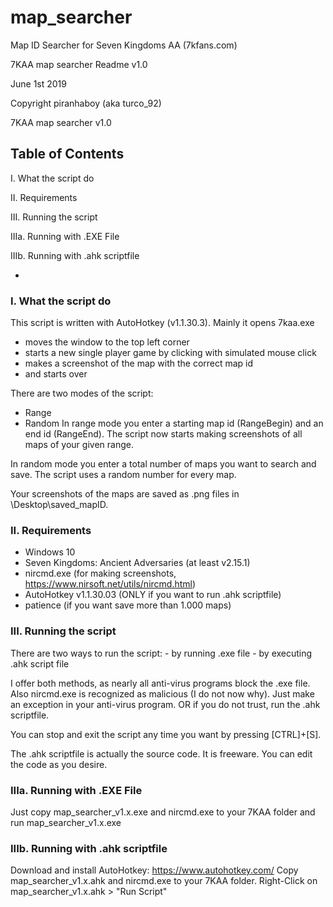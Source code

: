 # map_searcher
Map ID Searcher for Seven Kingdoms AA (7kfans.com)


7KAA map searcher Readme v1.0

June 1st 2019

Copyright piranhaboy (aka turco_92)

7KAA map searcher v1.0


## Table of Contents

I.	What the script do

II.	Requirements

III.	Running the script

IIIa.	Running with .EXE File

IIIb.	Running with .ahk scriptfile

-
### I. What the script do


This script is written with AutoHotkey (v1.1.30.3).
Mainly it opens 7kaa.exe
- moves the window to the top left corner 
- starts a new single player game by clicking with simulated mouse click
- makes a screenshot of the map with the correct map id 
- and starts over

There are two modes of the script:
* Range
* Random
In range mode you enter a starting map id (RangeBegin) and an end id (RangeEnd). The script now starts making screenshots of all maps of your given range.

In random mode you enter a total number of maps you want to search and save. The script uses a random number for every map.

Your screenshots of the maps are saved as .png files in \Desktop\saved_mapID.


### II. Requirements


- Windows 10
- Seven Kingdoms: Ancient Adversaries (at least v2.15.1)
- nircmd.exe (for making screenshots, https://www.nirsoft.net/utils/nircmd.html)
- AutoHotkey v1.1.30.03 (ONLY if you want to run .ahk scriptfile)
- patience (if you want save more than 1.000 maps)


### III. Running the script


There are two ways to run the script:
	- by running .exe file
	- by executing .ahk script file

I offer both methods, as nearly all anti-virus programs block the .exe file. Also nircmd.exe is recognized as malicious (I do not now why). Just make an exception in your anti-virus program.
OR
if you do not trust, run the .ahk scriptfile.

You can stop and exit the script any time you want by pressing [CTRL]+[S].

The .ahk scriptfile is actually the source code. It is freeware. You can edit the code as you desire.


### IIIa. Running with .EXE File


Just copy map_searcher_v1.x.exe and nircmd.exe to your 7KAA folder and run map_searcher_v1.x.exe


### IIIb. Running with .ahk scriptfile


Download and install AutoHotkey: https://www.autohotkey.com/
Copy map_searcher_v1.x.ahk and nircmd.exe to your 7KAA folder. Right-Click on map_searcher_v1.x.ahk > "Run Script"
